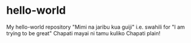 # hello-world
My hello-world repository
"Mimi na jaribu kua guiji" i.e. swahili for "I am trying to be great"
Chapati mayai ni tamu kuliko Chapati plain!
